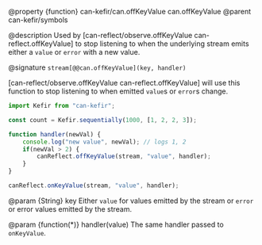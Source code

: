 @property {function} can-kefir/can.offKeyValue can.offKeyValue
@parent can-kefir/symbols

@description Used by [can-reflect/observe.offKeyValue can-reflect.offKeyValue] to stop listening to
when the underlying stream emits either a `value` or `error` with a new value.

@signature `stream[@@can.offKeyValue](key, handler)`

[can-reflect/observe.offKeyValue can-reflect.offKeyValue] will use this function
to stop listening to when emitted `value`s or `error`s change.

```js
import Kefir from "can-kefir";

const count = Kefir.sequentially(1000, [1, 2, 2, 3]);

function handler(newVal) {
	console.log("new value", newVal); // logs 1, 2
	if(newVal > 2) {
		canReflect.offKeyValue(stream, "value", handler);
	}
}

canReflect.onKeyValue(stream, "value", handler);
```


@param {String} key Either `value` for values emitted by the stream or `error` or
error values emitted by the stream.

@param {function(*)} handler(value) The same handler passed to `onKeyValue`.
